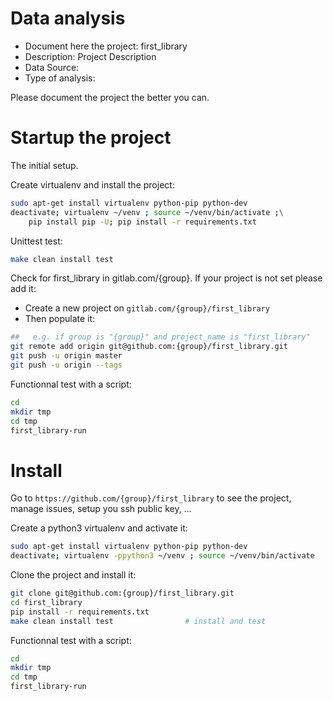 # Data analysis
- Document here the project: first_library
- Description: Project Description
- Data Source:
- Type of analysis:

Please document the project the better you can.

# Startup the project

The initial setup.

Create virtualenv and install the project:
```bash
sudo apt-get install virtualenv python-pip python-dev
deactivate; virtualenv ~/venv ; source ~/venv/bin/activate ;\
    pip install pip -U; pip install -r requirements.txt
```

Unittest test:
```bash
make clean install test
```

Check for first_library in gitlab.com/{group}.
If your project is not set please add it:

- Create a new project on `gitlab.com/{group}/first_library`
- Then populate it:

```bash
##   e.g. if group is "{group}" and project_name is "first_library"
git remote add origin git@github.com:{group}/first_library.git
git push -u origin master
git push -u origin --tags
```

Functionnal test with a script:

```bash
cd
mkdir tmp
cd tmp
first_library-run
```

# Install

Go to `https://github.com/{group}/first_library` to see the project, manage issues,
setup you ssh public key, ...

Create a python3 virtualenv and activate it:

```bash
sudo apt-get install virtualenv python-pip python-dev
deactivate; virtualenv -ppython3 ~/venv ; source ~/venv/bin/activate
```

Clone the project and install it:

```bash
git clone git@github.com:{group}/first_library.git
cd first_library
pip install -r requirements.txt
make clean install test                # install and test
```
Functionnal test with a script:

```bash
cd
mkdir tmp
cd tmp
first_library-run
```
